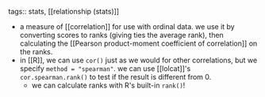 tags:: stats, [[relationship (stats)]]

- a measure of [[correlation]] for use with ordinal data. we use it by converting scores to ranks (giving ties the average rank), then calculating the [[Pearson product-moment coefficient of correlation]] on the ranks.
- in [[R]], we can use `cor()` just as we would for other correlations, but we specify `method = "spearman"`. we can use [[lolcat]]'s `cor.spearman.rank()` to test if the result is different from 0.
	- we can calculate ranks with R's built-in `rank()`!